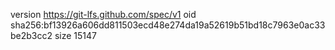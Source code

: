version https://git-lfs.github.com/spec/v1
oid sha256:bf13926a606dd811503ecd48e274da19a52619b51bd18c7963e0ac33be2b3cc2
size 15147

